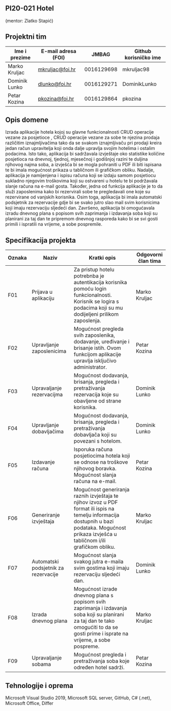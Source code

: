 ## PI20-021 Hotel 
(mentor: Zlatko Stapić)

## Projektni tim

Ime i prezime | E-mail adresa (FOI) | JMBAG | Github korisničko ime
------------  | ------------------- | ----- | ---------------------
Marko Kruljac | mkruljac@foi.hr     | 0016129698 | mkruljac98
Dominik Lunko | dlunko@foi.hr       | 0016129271 | DominikLunko
Petar Kozina  | pkozina@foi.hr      | 0016129864 | pkozina

## Opis domene
Izrada aplikacije hotela kojoj su glavne funkcionalnosti CRUD operacije vezane za posjetioce , CRUD operacije vezane za sobe te njezina prodaja različitim iznajmljivačima tako da se svakom iznajmljivaču pri prodaji kreira jedan račun upravitelja koji onda dalje upravlja svojim hotelima i ostalim podacima. Isto tako, aplikacija bi sadržavala izvještaje oko statistike količine posjetioca na dnevnoj, tjednoj, mjesečnoj i godišnjoj razini te duljina njihovog najma soba, a izvješća bi se mogla pohraniti u PDF ili biti ispisana te bi imala mogućnost prikaza u tabličnom ili grafičkom obliku. Nadalje, aplikacija je namijenjena i ispisu računa koji se izdaju samom posjetiocu sukladno njegovim troškovima koji su ostvareni u hotelu te bi podržavala slanje računa na e-mail gosta. Također, jedna od funkcija aplikacije je to da služi zaposlenima kako bi rezervirali sobe te pregledavali one koje su rezervirane od vanjskih korisnika. Osim toga, aplikacija bi imala automatski podsjetnik za rezervacije gdje bi se svako jutro slao mail svim korisnicima koji imaju rezervaciju sljedeći dan. Završeno, aplikacija bi omogućavala izradu dnevnog plana s popisom svih zaprimanja i izdavanja soba koji su planirani za taj dan te pripremom dnevnog rasporeda kako bi se svi gosti primili i ispratili na vrijeme, a sobe pospremile. 
## Specifikacija projekta
Oznaka | Naziv | Kratki opis | Odgovorni član tima
------ | ----- | ----------- | -------------------
F01 | Prijava u aplikaciju | Za pristup hotelu potrebnba je autentikacija korisnika pomoću login funkcionalnosti. Korisnik se logira s podacima koji su mu dodijeljeni prilikom zaposlenja. | Marko Kruljac
F02 | Upravljanje zaposlenicima | Mogućnost pregleda svih zaposlenika, dodavanje, uređivanje i brisanje istih. Ovom funkcijom aplikacije upravlja isključivo administrator. | Petar Kozina
F03 | Upravaljanje rezervacijma | Mogućnost dodavanja, brisanja, pregleda i pretraživanja rezervacija koje su obavljene od strane korisnika. | Dominik Lunko
F04 | Upravljanje dobavljačima | Mogućnost dodavanja, brisanja, pregleda i pretraživanja dobavljača koji su povezani s hotelom. | Dominik Lunko
F05 | Izdavanje računa | Isporuka računa posjetiocima hotela koji se odnose na troškove njihovog boravka. Mogućnost slanja računa na e-mail. | Petar Kozina
F06 | Generiranje izvještaja | Mogućnost generiranja raznih izvještaja te njihov izvoz u PDF format ili ispis na temelju informacija dostupnih u bazi podataka. Mogućnost prikaza izvješća u tabličnom i/ili grafičkom obliku. | Marko Kruljac
F07 | Automatski podsjetnik za rezervacije | Mogućnost slanja svakog jutra e-maila svim gostima koji imaju rezervaciju sljedeći dan. | Dominik Lunko
F08 | Izrada dnevnog plana | Mogućnost izrade dnevnog plana s popisom svih zaprimanja i izdavanja soba koji su planirani za taj dan te tako omogućiti to da se gosti prime i isprate na vrijeme, a sobe pospreme. | Marko Kruljac
F09 | Upravaljanje sobama | Mogućnost pregleda i pretraživanja soba koje određen hotel sadrži. | Petar Kozina


## Tehnologije i oprema
Microsoft Visual Studio 2019, Microsoft SQL server, GitHub, C# (.net), Microsoft Office, Differ 
